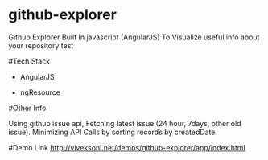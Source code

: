 # github-explorer

Github Explorer Built In javascript (AngularJS) To Visualize useful info about your repository test


#Tech Stack

 - AngularJS
 
 - ngResource

#Other Info


Using github issue api, Fetching latest issue (24 hour, 7days, other old issue).
Minimizing API Calls by sorting records by createdDate.





#Demo Link
http://viveksoni.net/demos/github-explorer/app/index.html

